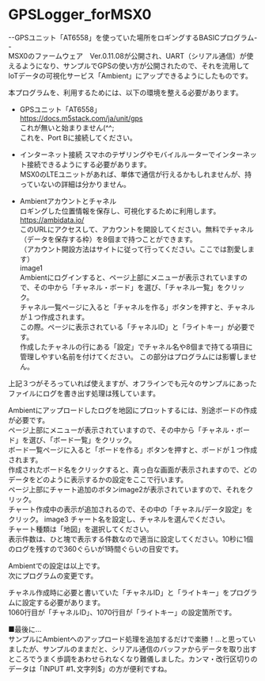 # GPSLogger_forMSX0
--GPSユニット「AT6558」を使っていた場所をロギングするBASICプログラム--  
MSX0のファームウェア　Ver.0.11.08が公開され、UART（シリアル通信）が使えるようになり、サンプルでGPSの使い方が公開されたので、それを流用してIoTデータの可視化サービス「Ambient」にアップできるようにしたものです。  

本プログラムを、利用するためには、以下の環境を整える必要があります。  
* GPSユニット「AT6558」  
https://docs.m5stack.com/ja/unit/gps  
これが無いと始まりません(^^;  
これを、Port Bに接続してください。  

* インターネット接続
スマホのテザリングやモバイルルーターでインターネット接続できるようにする必要があります。  
MSX0のLTEユニットがあれば、単体で通信が行えるかもしれませんが、持っていないの詳細は分かりません。  
  
* Ambientアカウントとチャネル  
  ロギングした位置情報を保存し、可視化するために利用します。  
  https://ambidata.io/  
  このURLにアクセスして、アカウントを開設してください。無料でチャネル（データを保存する枠）を8個まで持つことができます。  
  （アカウント開設方法はサイトに従って行ってください。ここでは割愛します）  
  image1  
  Ambientにログインすると、ページ上部にメニューが表示されていますので、その中から「チャネル・ボード」を選び、「チャネル一覧」をクリック。  
  チャネル一覧ページに入ると「チャネルを作る」ボタンを押すと、チャネルが１つ作成されます。  
  この際。ページに表示されている「チャネルID」と「ライトキー」が必要です。  
  作成したチャネルの行にある「設定」でチャネル名や8個まで持てる項目に管理しやすい名前を付けてください。
  この部分はプログラムには影響しません。  
  
上記３つがそろっていれば使えますが、オフラインでも元々のサンプルにあったファイルにログを書き出す処理は残しています。    
    
Ambientにアップロードしたログを地図にプロットするには、別途ボードの作成が必要です。  
ページ上部にメニューが表示されていますので、その中から「チャネル・ボード」を選び、「ボード一覧」をクリック。  
ボード一覧ページに入ると「ボードを作る」ボタンを押すと、ボードが１つ作成されます。  
作成されたボード名をクリックすると、真っ白な画面が表示されますので、どのデータをどのように表示するかの設定をここで行います。  
ページ上部にチャート追加のボタンimage2が表示されていますので、それをクリック。  
チャート作成中の表示が追加されるので、その中の「チャネル/データ設定」をクリック。
image3
チャート名を設定し、チャネルを選んでください。  
チャート種類は「地図」を選択してください。  
表示件数は、ひと塊で表示する件数なので適当に設定してください。10秒に1個のログを残すので360ぐらいが1時間ぐらいの目安です。  

Ambientでの設定は以上です。  
次にプログラムの変更です。  

チャネル作成時に必要と書いていた「チャネルID」と「ライトキー」をプログラムに設定する必要があります。  
1060行目が「チャネルID」、1070行目が「ライトキー」の設定箇所です。  
  
■最後に...  
サンプルにAmbientへのアップロード処理を追加するだけで楽勝！…と思っていましたが、サンプルのままだと、シリアル通信のバッファからデータを取り出すところでうまく歩調をあわせられなくなり難儀しました。カンマ・改行区切りのデータは「INPUT #1､文字列$」の方が便利ですね。
